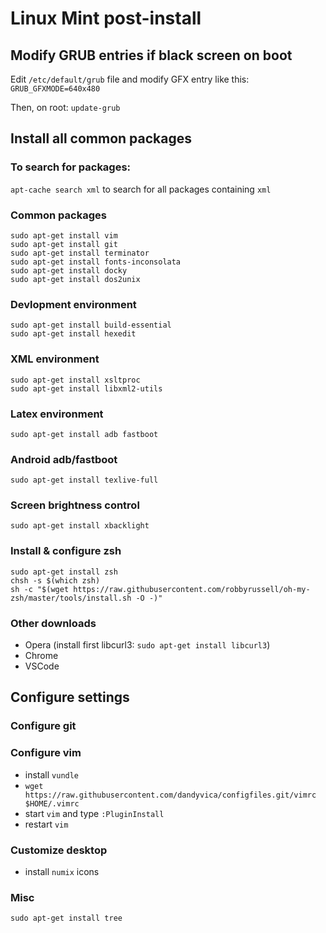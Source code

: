 # Linux Mint post-install

## Modify GRUB entries if black screen on boot

Edit ```/etc/default/grub``` file and modify GFX entry like this: ```GRUB_GFXMODE=640x480```

Then, on root: ```update-grub```

## Install all common packages

### To search for packages: 
```apt-cache search xml``` to search for all packages containing ```xml```

### Common packages
```
sudo apt-get install vim
sudo apt-get install git
sudo apt-get install terminator
sudo apt-get install fonts-inconsolata
sudo apt-get install docky
sudo apt-get install dos2unix 
```

### Devlopment environment
```
sudo apt-get install build-essential
sudo apt-get install hexedit
```

### XML environment
```
sudo apt-get install xsltproc
sudo apt-get install libxml2-utils
```

### Latex environment
```
sudo apt-get install adb fastboot
```

### Android adb/fastboot
```
sudo apt-get install texlive-full
```

### Screen brightness control
```
sudo apt-get install xbacklight
```

### Install & configure zsh
```
sudo apt-get install zsh
chsh -s $(which zsh)
sh -c "$(wget https://raw.githubusercontent.com/robbyrussell/oh-my-zsh/master/tools/install.sh -O -)"
```


### Other downloads

- Opera (install first libcurl3: ```sudo apt-get install libcurl3```)
- Chrome
- VSCode

## Configure settings
### Configure git

### Configure vim
- install ```vundle```
- ```wget https://raw.githubusercontent.com/dandyvica/configfiles.git/vimrc $HOME/.vimrc```
- start ```vim``` and type ```:PluginInstall```
- restart ```vim```

### Customize desktop

- install ```numix``` icons

### Misc
```
sudo apt-get install tree
```
